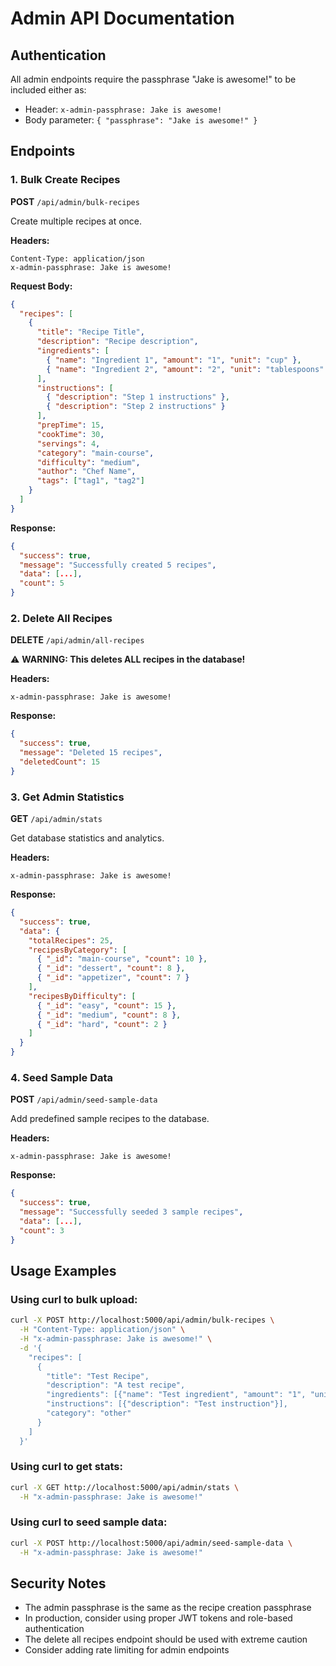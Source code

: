 # Admin API Documentation

## Authentication

All admin endpoints require the passphrase "Jake is awesome!" to be included either as:

- Header: `x-admin-passphrase: Jake is awesome!`
- Body parameter: `{ "passphrase": "Jake is awesome!" }`

## Endpoints

### 1. Bulk Create Recipes

**POST** `/api/admin/bulk-recipes`

Create multiple recipes at once.

**Headers:**

```
Content-Type: application/json
x-admin-passphrase: Jake is awesome!
```

**Request Body:**

```json
{
  "recipes": [
    {
      "title": "Recipe Title",
      "description": "Recipe description",
      "ingredients": [
        { "name": "Ingredient 1", "amount": "1", "unit": "cup" },
        { "name": "Ingredient 2", "amount": "2", "unit": "tablespoons" }
      ],
      "instructions": [
        { "description": "Step 1 instructions" },
        { "description": "Step 2 instructions" }
      ],
      "prepTime": 15,
      "cookTime": 30,
      "servings": 4,
      "category": "main-course",
      "difficulty": "medium",
      "author": "Chef Name",
      "tags": ["tag1", "tag2"]
    }
  ]
}
```

**Response:**

```json
{
  "success": true,
  "message": "Successfully created 5 recipes",
  "data": [...],
  "count": 5
}
```

### 2. Delete All Recipes

**DELETE** `/api/admin/all-recipes`

⚠️ **WARNING: This deletes ALL recipes in the database!**

**Headers:**

```
x-admin-passphrase: Jake is awesome!
```

**Response:**

```json
{
  "success": true,
  "message": "Deleted 15 recipes",
  "deletedCount": 15
}
```

### 3. Get Admin Statistics

**GET** `/api/admin/stats`

Get database statistics and analytics.

**Headers:**

```
x-admin-passphrase: Jake is awesome!
```

**Response:**

```json
{
  "success": true,
  "data": {
    "totalRecipes": 25,
    "recipesByCategory": [
      { "_id": "main-course", "count": 10 },
      { "_id": "dessert", "count": 8 },
      { "_id": "appetizer", "count": 7 }
    ],
    "recipesByDifficulty": [
      { "_id": "easy", "count": 15 },
      { "_id": "medium", "count": 8 },
      { "_id": "hard", "count": 2 }
    ]
  }
}
```

### 4. Seed Sample Data

**POST** `/api/admin/seed-sample-data`

Add predefined sample recipes to the database.

**Headers:**

```
x-admin-passphrase: Jake is awesome!
```

**Response:**

```json
{
  "success": true,
  "message": "Successfully seeded 3 sample recipes",
  "data": [...],
  "count": 3
}
```

## Usage Examples

### Using curl to bulk upload:

```bash
curl -X POST http://localhost:5000/api/admin/bulk-recipes \
  -H "Content-Type: application/json" \
  -H "x-admin-passphrase: Jake is awesome!" \
  -d '{
    "recipes": [
      {
        "title": "Test Recipe",
        "description": "A test recipe",
        "ingredients": [{"name": "Test ingredient", "amount": "1", "unit": "cup"}],
        "instructions": [{"description": "Test instruction"}],
        "category": "other"
      }
    ]
  }'
```

### Using curl to get stats:

```bash
curl -X GET http://localhost:5000/api/admin/stats \
  -H "x-admin-passphrase: Jake is awesome!"
```

### Using curl to seed sample data:

```bash
curl -X POST http://localhost:5000/api/admin/seed-sample-data \
  -H "x-admin-passphrase: Jake is awesome!"
```

## Security Notes

- The admin passphrase is the same as the recipe creation passphrase
- In production, consider using proper JWT tokens and role-based authentication
- The delete all recipes endpoint should be used with extreme caution
- Consider adding rate limiting for admin endpoints
